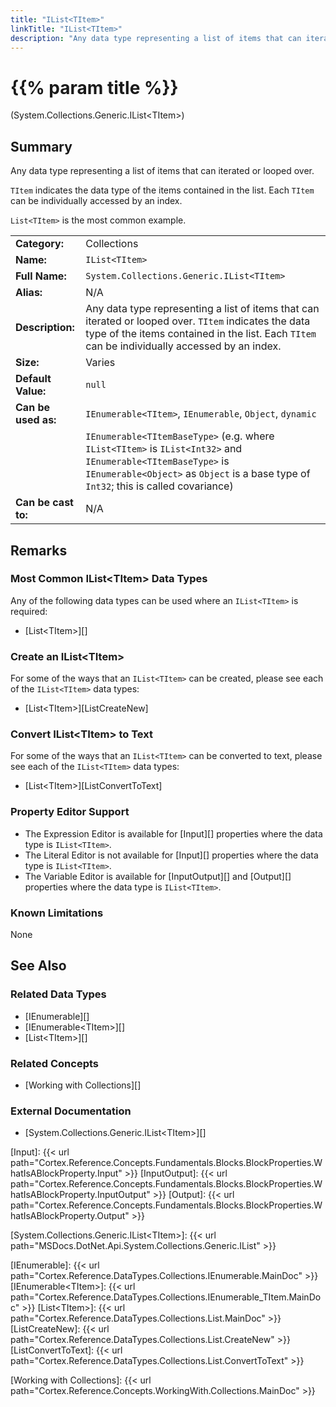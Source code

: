```yaml
---
title: "IList<TItem>"
linkTitle: "IList<TItem>"
description: "Any data type representing a list of items that can iterated or looped over. `TItem` indicates the data type of the items contained in the list. Each `TItem` can be individually accessed by an index. `List<TItem>` is the most common example."
---
```


# {{% param title %}}

<p class="namespace">(System.Collections.Generic.IList&lt;TItem&gt;)</p>

## Summary

Any data type representing a list of items that can iterated or looped over.

`TItem` indicates the data type of the items contained in the list. Each `TItem` can be individually accessed by an index.

`List<TItem>` is the most common example.

| | |
|-|-|
| **Category:**          | Collections                                                   |
| **Name:**              | `IList<TItem>`                                                |
| **Full Name:**         | `System.Collections.Generic.IList<TItem>`                     |
| **Alias:**             | N/A                                                           |
| **Description:**       | Any data type representing a list of items that can iterated or looped over. `TItem` indicates the data type of the items contained in the list. Each `TItem` can be individually accessed by an index.                                                                    |
| **Size:**              | Varies                                                        |
| **Default Value:**     | `null`                                                        |
| **Can be used as:**    | `IEnumerable<TItem>`, `IEnumerable`, `Object`, `dynamic`      |
|                        | `IEnumerable<TItemBaseType>` (e.g. where `IList<TItem>` is `IList<Int32>` and `IEnumerable<TItemBaseType>` is `IEnumerable<Object>` as `Object` is a base type of `Int32`; this is called covariance) |
| **Can be cast to:**    |  N/A                                                          |

## Remarks

### Most Common IList&lt;TItem&gt; Data Types

Any of the following data types can be used where an `IList<TItem>` is required:

* [List&lt;TItem&gt;][]

### Create an IList&lt;TItem&gt;

For some of the ways that an `IList<TItem>` can be created, please see each of the `IList<TItem>` data types:

* [List&lt;TItem&gt;][ListCreateNew]

### Convert IList&lt;TItem&gt; to Text

For some of the ways that an `IList<TItem>` can be converted to text, please see each of the `IList<TItem>` data types:

* [List&lt;TItem&gt;][ListConvertToText]

### Property Editor Support

* The Expression Editor is available for [Input][] properties where the data type is `IList<TItem>`.
* The Literal Editor is not available for [Input][] properties where the data type is `IList<TItem>`.
* The Variable Editor is available for [InputOutput][] and [Output][] properties where the data type is `IList<TItem>`.

### Known Limitations

None

## See Also

### Related Data Types

* [IEnumerable][]
* [IEnumerable&lt;TItem&gt;][]
* [List&lt;TItem&gt;][]

### Related Concepts

* [Working with Collections][]

### External Documentation

* [System.Collections.Generic.IList&lt;TItem&gt;][]

[Input]: {{< url path="Cortex.Reference.Concepts.Fundamentals.Blocks.BlockProperties.WhatIsABlockProperty.Input" >}}
[InputOutput]: {{< url path="Cortex.Reference.Concepts.Fundamentals.Blocks.BlockProperties.WhatIsABlockProperty.InputOutput" >}}
[Output]: {{< url path="Cortex.Reference.Concepts.Fundamentals.Blocks.BlockProperties.WhatIsABlockProperty.Output" >}}

[System.Collections.Generic.IList&lt;TItem&gt;]: {{< url path="MSDocs.DotNet.Api.System.Collections.Generic.IList" >}}

[IEnumerable]: {{< url path="Cortex.Reference.DataTypes.Collections.IEnumerable.MainDoc" >}}
[IEnumerable&lt;TItem&gt;]: {{< url path="Cortex.Reference.DataTypes.Collections.IEnumerable_TItem.MainDoc" >}}
[List&lt;TItem&gt;]: {{< url path="Cortex.Reference.DataTypes.Collections.List.MainDoc" >}}
[ListCreateNew]: {{< url path="Cortex.Reference.DataTypes.Collections.List.CreateNew" >}}
[ListConvertToText]: {{< url path="Cortex.Reference.DataTypes.Collections.List.ConvertToText" >}}

[Working with Collections]: {{< url path="Cortex.Reference.Concepts.WorkingWith.Collections.MainDoc" >}}
